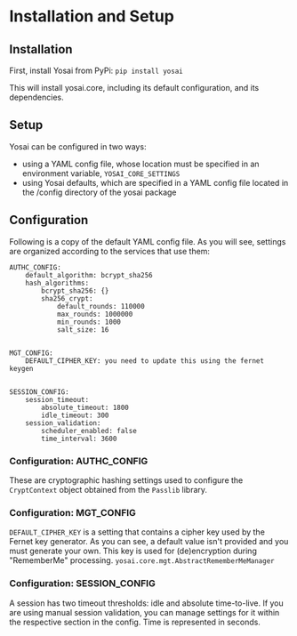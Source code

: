 # Installation and Setup

## Installation

First, install Yosai from PyPi:
    ``pip install yosai``

This will install yosai.core, including its default configuration, and
its dependencies.


## Setup

Yosai can be configured in two ways:
- using a YAML config file, whose location must be specified in an environment variable, ``YOSAI_CORE_SETTINGS``
- using Yosai defaults, which are specified in a YAML config file located in the
  /config directory of the yosai package


## Configuration

Following is a copy of the default YAML config file.  As you will see, settings
are organized according to the services that use them:
```
AUTHC_CONFIG:
    default_algorithm: bcrypt_sha256
    hash_algorithms:
        bcrypt_sha256: {}
        sha256_crypt:
            default_rounds: 110000
            max_rounds: 1000000
            min_rounds: 1000
            salt_size: 16


MGT_CONFIG:
    DEFAULT_CIPHER_KEY: you need to update this using the fernet keygen


SESSION_CONFIG:
    session_timeout:
        absolute_timeout: 1800
        idle_timeout: 300
    session_validation:
        scheduler_enabled: false
        time_interval: 3600
```

### Configuration:  AUTHC_CONFIG

These are cryptographic hashing settings used to configure the ``CryptContext`` object obtained from the ``Passlib`` library.


### Configuration:  MGT_CONFIG

``DEFAULT_CIPHER_KEY`` is a setting that contains a cipher key used by the Fernet key generator.  As you can see, a default value isn't provided and you must generate your own.  This key is used for (de)encryption during "RememberMe" processing. ``yosai.core.mgt.AbstractRememberMeManager``


### Configuration: SESSION_CONFIG

A session has two timeout thresholds: idle and absolute time-to-live.  If you
are using manual session validation, you can manage settings for it within the respective section in the config.  Time is represented in seconds.
